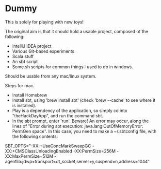 Dummy
========

This is solely for playing with new toys!

The original aim is that it should hold a usable project, composed of the following:
* IntelliJ IDEA project
* Various Git-based experiments
* Scala stuff
* An sbt script
* Some sh scripts for common things I used to do in windows.

Should be usable from any mac/linux system.

Steps for mac.
* Install Homebrew
* Install sbt, using 'brew install sbt' (check 'brew --cache' to see where it is installed).
* Play is a dependency of the application, so simply cd into "theHackDayApp", and run the command sbt.
* In the sbt prompt, enter 'run'. Beware! An error may occur, along the lines of "Error during sbt execution: java.lang.OutOfMemoryError: PermGen space". In this case, you need to make a ~/.sbtconfig file, with the following contents:

SBT_OPTS="-XX:+UseConcMarkSweepGC -XX:+CMSClassUnloadingEnabled -XX:PermSize=256M -XX:MaxPermSize=512M -agentlib:jdwp=transport=dt_socket,server=y,suspend=n,address=1044"